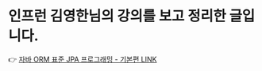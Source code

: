 # 인프런 김영한님의 강의를 보고 정리한 글입니다.

👉 [자바 ORM 표준 JPA 프로그래밍 - 기본편 LINK](https://www.inflearn.com/course/ORM-JPA-Basic/dashboard)
